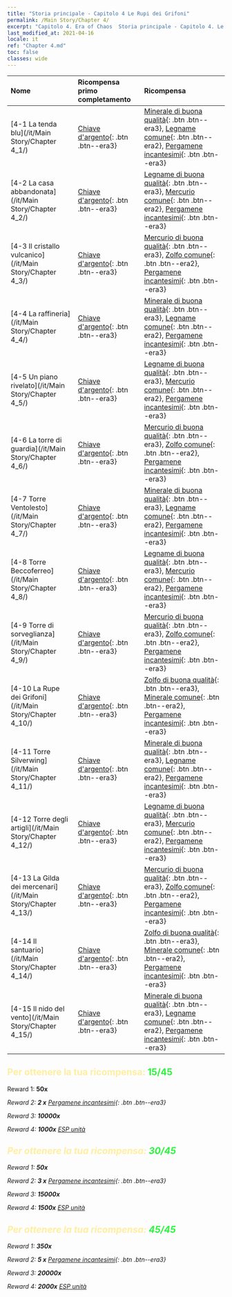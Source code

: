 ```yaml
---
title: "Storia principale - Capitolo 4 Le Rupi dei Grifoni"
permalink: /Main Story/Chapter 4/
excerpt: "Capitolo 4. Era of Chaos  Storia principale - Capitolo 4. Le Rupi dei Grifoni"
last_modified_at: 2021-04-16
locale: it
ref: "Chapter 4.md"
toc: false
classes: wide
---
```


  | Nome |  Ricompensa primo completamento | Ricompensa |
  |:------------|:------------|:------------| 
  | [4-1 La tenda blu](/it/Main Story/Chapter 4_1/) | [Chiave d'argento](/it/Items/con_693/){: .btn .btn--era3} | [Minerale di buona qualità](/it/Items/mat_12/){: .btn .btn--era3}, [Legname comune](/it/Items/mat_7/){: .btn .btn--era2}, [Pergamene incantesimi](/it/Items/con_694/){: .btn .btn--era3} |
  | [4-2 La casa abbandonata](/it/Main Story/Chapter 4_2/) | [Chiave d'argento](/it/Items/con_693/){: .btn .btn--era3} | [Legname di buona qualità](/it/Items/mat_13/){: .btn .btn--era3}, [Mercurio comune](/it/Items/mat_8/){: .btn .btn--era2}, [Pergamene incantesimi](/it/Items/con_694/){: .btn .btn--era3} |
  | [4-3 Il cristallo vulcanico](/it/Main Story/Chapter 4_3/) | [Chiave d'argento](/it/Items/con_693/){: .btn .btn--era3} | [Mercurio di buona qualità](/it/Items/mat_14/){: .btn .btn--era3}, [Zolfo comune](/it/Items/mat_9/){: .btn .btn--era2}, [Pergamene incantesimi](/it/Items/con_694/){: .btn .btn--era3} |
  | [4-4 La raffineria](/it/Main Story/Chapter 4_4/) | [Chiave d'argento](/it/Items/con_693/){: .btn .btn--era3} | [Minerale di buona qualità](/it/Items/mat_12/){: .btn .btn--era3}, [Legname comune](/it/Items/mat_7/){: .btn .btn--era2}, [Pergamene incantesimi](/it/Items/con_694/){: .btn .btn--era3} |
  | [4-5 Un piano rivelato](/it/Main Story/Chapter 4_5/) | [Chiave d'argento](/it/Items/con_693/){: .btn .btn--era3} | [Legname di buona qualità](/it/Items/mat_13/){: .btn .btn--era3}, [Mercurio comune](/it/Items/mat_8/){: .btn .btn--era2}, [Pergamene incantesimi](/it/Items/con_694/){: .btn .btn--era3} |
  | [4-6 La torre di guardia](/it/Main Story/Chapter 4_6/) | [Chiave d'argento](/it/Items/con_693/){: .btn .btn--era3} | [Mercurio di buona qualità](/it/Items/mat_14/){: .btn .btn--era3}, [Zolfo comune](/it/Items/mat_9/){: .btn .btn--era2}, [Pergamene incantesimi](/it/Items/con_694/){: .btn .btn--era3} |
  | [4-7 Torre Ventolesto](/it/Main Story/Chapter 4_7/) | [Chiave d'argento](/it/Items/con_693/){: .btn .btn--era3} | [Minerale di buona qualità](/it/Items/mat_12/){: .btn .btn--era3}, [Legname comune](/it/Items/mat_7/){: .btn .btn--era2}, [Pergamene incantesimi](/it/Items/con_694/){: .btn .btn--era3} |
  | [4-8 Torre Beccoferreo](/it/Main Story/Chapter 4_8/) | [Chiave d'argento](/it/Items/con_693/){: .btn .btn--era3} | [Legname di buona qualità](/it/Items/mat_13/){: .btn .btn--era3}, [Mercurio comune](/it/Items/mat_8/){: .btn .btn--era2}, [Pergamene incantesimi](/it/Items/con_694/){: .btn .btn--era3} |
  | [4-9 Torre di sorveglianza](/it/Main Story/Chapter 4_9/) | [Chiave d'argento](/it/Items/con_693/){: .btn .btn--era3} | [Mercurio di buona qualità](/it/Items/mat_14/){: .btn .btn--era3}, [Zolfo comune](/it/Items/mat_9/){: .btn .btn--era2}, [Pergamene incantesimi](/it/Items/con_694/){: .btn .btn--era3} |
  | [4-10 La Rupe dei Grifoni](/it/Main Story/Chapter 4_10/) | [Chiave d'argento](/it/Items/con_693/){: .btn .btn--era3} | [Zolfo di buona qualità](/it/Items/mat_15/){: .btn .btn--era3}, [Minerale comune](/it/Items/mat_6/){: .btn .btn--era2}, [Pergamene incantesimi](/it/Items/con_694/){: .btn .btn--era3} |
  | [4-11 Torre Silverwing](/it/Main Story/Chapter 4_11/) | [Chiave d'argento](/it/Items/con_693/){: .btn .btn--era3} | [Minerale di buona qualità](/it/Items/mat_12/){: .btn .btn--era3}, [Legname comune](/it/Items/mat_7/){: .btn .btn--era2}, [Pergamene incantesimi](/it/Items/con_694/){: .btn .btn--era3} |
  | [4-12 Torre degli artigli](/it/Main Story/Chapter 4_12/) | [Chiave d'argento](/it/Items/con_693/){: .btn .btn--era3} | [Legname di buona qualità](/it/Items/mat_13/){: .btn .btn--era3}, [Mercurio comune](/it/Items/mat_8/){: .btn .btn--era2}, [Pergamene incantesimi](/it/Items/con_694/){: .btn .btn--era3} |
  | [4-13 La Gilda dei mercenari](/it/Main Story/Chapter 4_13/) | [Chiave d'argento](/it/Items/con_693/){: .btn .btn--era3} | [Mercurio di buona qualità](/it/Items/mat_14/){: .btn .btn--era3}, [Zolfo comune](/it/Items/mat_9/){: .btn .btn--era2}, [Pergamene incantesimi](/it/Items/con_694/){: .btn .btn--era3} |
  | [4-14 Il santuario](/it/Main Story/Chapter 4_14/) | [Chiave d'argento](/it/Items/con_693/){: .btn .btn--era3} | [Zolfo di buona qualità](/it/Items/mat_15/){: .btn .btn--era3}, [Minerale comune](/it/Items/mat_6/){: .btn .btn--era2}, [Pergamene incantesimi](/it/Items/con_694/){: .btn .btn--era3} |
  | [4-15 Il nido del vento](/it/Main Story/Chapter 4_15/) | [Chiave d'argento](/it/Items/con_693/){: .btn .btn--era3} | [Minerale di buona qualità](/it/Items/mat_12/){: .btn .btn--era3}, [Legname comune](/it/Items/mat_7/){: .btn .btn--era2}, [Pergamene incantesimi](/it/Items/con_694/){: .btn .btn--era3} |


## <span style="color: #ffeea0">Per ottenere la tua ricompensa: </span><span style="color: #27f73a">15/45</span>

 Reward 1:  **50x** <i class="fas fa-gem"/>

 Reward 2: **2 x** [Pergamene incantesimi](/it/Items/con_694/){: .btn .btn--era3}

 Reward 3:  **10000x** <i class="fas fa-coins"/>

 Reward 4:  **1000x** [ESP unità](/it/Items/con_902/)



## <span style="color: #ffeea0">Per ottenere la tua ricompensa: </span><span style="color: #27f73a">30/45</span>

 Reward 1:  **50x** <i class="fas fa-gem"/>

 Reward 2: **3 x** [Pergamene incantesimi](/it/Items/con_694/){: .btn .btn--era3}

 Reward 3:  **15000x** <i class="fas fa-coins"/>

 Reward 4:  **1500x** [ESP unità](/it/Items/con_902/)



## <span style="color: #ffeea0">Per ottenere la tua ricompensa: </span><span style="color: #27f73a">45/45</span>

 Reward 1:  **350x** <i class="fas fa-gem"/>

 Reward 2: **5 x** [Pergamene incantesimi](/it/Items/con_694/){: .btn .btn--era3}

 Reward 3:  **20000x** <i class="fas fa-coins"/>

 Reward 4:  **2000x** [ESP unità](/it/Items/con_902/)

